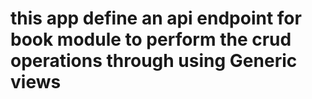 # this app define an api endpoint for book module to perform the crud operations through using Generic views
